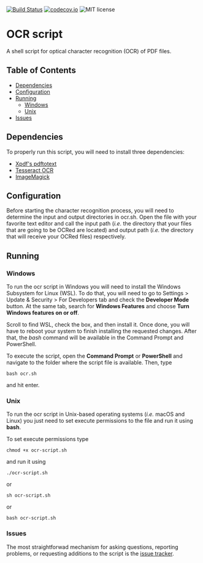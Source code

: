 [![Build Status](https://travis-ci.com/tsrsilva/ocr-script.svg?branch=master)](https://travis-ci.com/tsrsilva/ocr-script)
[![codecov.io](https://codecov.io/github/tsrsilva/ocr-script/coverage.svg?branch=master)](https://codecov.io/github/tsrsilva/ocr-script?branch=master)
![MIT license](https://img.shields.io/github/license/tsrsilva/ocr-script)

# OCR script
A shell script for optical character recognition (OCR) of PDF files.


## Table of Contents
  * [Dependencies](#dependencies)
  * [Configuration](#configuration)
  * [Running](#running)
    * [Windows](#run_windows)
    * [Unix](#run_unix)
  * [Issues](#issues)

<a name="dependencies"></a>
## Dependencies

To properly run this script, you will need to install three dependencies: 

  * [Xpdf's pdftotext](https://www.xpdfreader.com/pdftotext-man.html)
  * [Tesseract OCR](https://github.com/tesseract-ocr/)
  * [ImageMagick](https://imagemagick.org/)

<a name="configuration"></a>
## Configuration

Before starting the character recognition process, you will need to determine the
input and output directories in ocr.sh. Open the file with your favorite text
editor and call the input path (*i.e.* the directory that your files that are
going to be OCRed are located) and output path (*i.e.* the directory that will
receive your OCRed files) respectively.

<a name="running"></a>
## Running

<a name="run_windows"></a>
### Windows

To run the ocr script in Windows you will need to install the Windows Subsystem for Linux (WSL).
To do that, you will need to go to Settings > Update & Security > For Developers tab and
check the **Developer Mode** button. At the same tab, search for **Windows Features** and
choose **Turn Windows features on or off**.

Scroll to find WSL, check the box, and then install it. Once done, you will have to reboot your
system to finish installing the requested changes. After that, the *bash* command will be available
in the Command Prompt and PowerShell.

To execute the script, open the **Command Prompt** or **PowerShell** and navigate to
the folder where the script file is available. Then, type

```
bash ocr.sh
```

and hit enter.

<a name="run_unix"></a>
### Unix

To run the ocr script in Unix-based operating systems (*i.e.* macOS and Linux) you just need to
set execute permissions to the file and run it using **bash**.

To set execute permissions type

```
chmod +x ocr-script.sh
```

and run it using

```
./ocr-script.sh
```

or

```
sh ocr-script.sh
```

or

```
bash ocr-script.sh
```

<a name="issues"></a>
### Issues

The most straightforwad mechanism for asking questions, reporting problems, or requesting additions to the script is the [issue tracker](https://github.com/tsrsilva/ocr-script/issues).
<!--stackedit_data:
eyJoaXN0b3J5IjpbLTIxMjk5NDc4MzhdfQ==
-->
